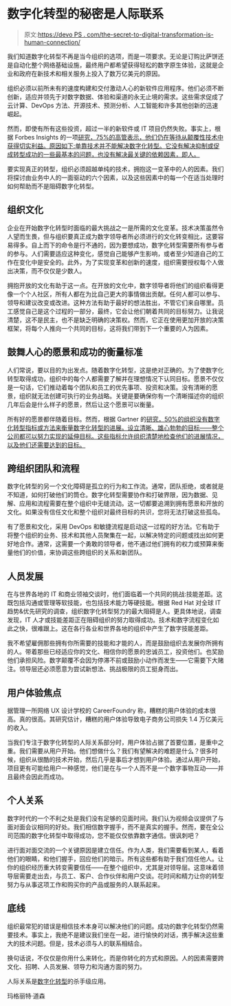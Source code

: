 # 数字化转型的秘密是人际联系

> 原文:[https://devo PS . com/the-secret-to-digital-transformation-is-human-connection/](https://devops.com/the-secret-to-digital-transformation-is-human-connection/)

我们知道数字化转型不再是当今组织的选项，而是一项要求。无论是订购比萨饼还是自动化整个网络基础设施，最终用户都希望获得轻松的数字原生体验，这就是企业和政府在新技术和相关服务上投入了数万亿美元的原因。

组织必须以前所未有的速度构建和交付激动人心的新软件应用程序。他们必须不断创新，适应并领先于对数字数据、体验和渠道的永无止境的需求。这些需求促成了云计算、DevOps 方法、开源技术、预测分析、人工智能和许多其他创新的迅速崛起。

然而，即使有所有这些投资，超过一半的新软件或 IT 项目仍然失败。事实上，根据 Forbes Insights 的一项[研究，75%的高管表示，他们仍在等待从颠覆性技术中获得切实利益。原因如下:单靠技术并不能解决数字化转型。它没有解决抑制或促成转型成功的一些最基本的问题，也没有解决最关键的依赖因素，即人。](https://www.pmi.org/-/media/pmi/documents/public/pdf/learning/thought-leadership/disruptive-technologies/c-suite-disruptive-tech.pdf?sc_lang_temp=en)

要实现真正的转型，组织必须超越单纯的技术，拥抱这一变革中的人的因素。我们将探讨由业务中人的一面驱动的六个因素，以及这些因素中的每一个在适当处理时如何帮助而不是阻碍数字化转型。

## 组织文化

企业在开始数字化转型时面临的最大挑战之一是所需的文化变革。技术决策虽然令人望而生畏，但与组织要真正成为数字领导者所必须进行的文化转变相比，这要容易得多。自上而下的命令是行不通的，因为要想成功，数字化转型需要所有参与者的参与。人们需要适应这种变化，感觉自己能够产生影响，或者至少知道自己的工作在变化中是安全的。此外，为了实现变革和创新的速度，组织需要授权每个人做出决策，而不仅仅是少数人。

拥抱开放的文化有助于这一点。在开放的文化中，数字领导者将他们的组织看得更像一个个人社区，所有人都在为比自己更大的事情做出贡献。任何人都可以参与、领导和建议改变或改进。这种方法有助于最好的想法胜出，不管它们来自哪里。员工感觉自己是这个过程的一部分，最终，它会让他们朝着共同的目标努力。让我说清楚，这不是民主，也不是缺乏明确的决策权。然而，它正在使用更加开放的决策框架，将每个人推向一个共同的目标，这将我们带到下一个重要的人为因素。

## 鼓舞人心的愿景和成功的衡量标准

人们常说，要以目的为出发点。随着数字化转型，这是绝对正确的。为了使数字化转型取得成功，组织中的每个人都需要了解并在理想情况下认同目标。愿景不仅仅是一句话，它们推动着每个团队和员工的优先事项、投资和决策。没有清晰的愿景，组织就无法创建可执行的业务战略。关键是要确保你有一个清晰描述你的组织几年后会是什么样子的愿景，然后让这个愿景可以衡量。

所有好的愿景都伴随着目标。然而，根据 Gartner 的[研究，50%的组织没有数字化转型指标或方法来衡量数字化转型的进展。设立清晰、雄心勃勃的目标——整个公司都可以努力实现的延伸目标。这些指标允许组织清楚地检查他们的进展情况，以及他们还需要达到的目标。](https://www.gartner.com/smarterwithgartner/how-to-measure-digital-transformation-progress/)

## 跨组织团队和流程

数字化转型的另一个文化障碍是孤立的行为和工作流。通常，团队拒绝，或者就是不知道，如何打破他们的筒仓。数字化转型需要协作和打破界限，因为数据、见解、应用和流程需要在整个组织中无缝流动。这一切都要追溯到拥有愿景和开放的文化。如果没有信任文化和整个组织对最终目标的共识，您将无法打破这些孤岛。

有了愿景和文化，采用 DevOps 和敏捷流程是启动这一过程的好方法。它有助于将整个组织的业务、技术和其他人员聚集在一起，以解决特定的问题或找出如何更好地合作。通常，这需要一个勇敢的领导者，他不通过他们拥有的权力或预算来衡量他们的价值，来协调这些跨组织的关系和新团队。

## 人员发展

在与世界各地的 IT 和商业领袖交谈时，他们面临着一个共同的挑战:技能差距。这既包括沟通或管理等软技能，也包括技术能力等硬技能。根据 Red Hat 对全球 IT 趋势&优先研究的调查，组织数字化转型努力的最大阻碍是人。更具体地说，调查发现，IT 人才或技能差距正在阻碍组织的努力取得成功。技术和数字流程变化如此之快，很难跟上。这在各行各业和世界各地的组织中产生了数字技能差距。

我不希望雇佣那些拥有你所需要的技能和才能的人，而是鼓励组织去发展你所拥有的人。带着那些已经适应你的文化、相信你的愿景的忠诚员工，投资他们。也奖励他们承担风险。数字颠覆不会因为停滞不前或鼓励小动作而发生——它需要下大赌注。领导层还必须愿意为尝试新想法、挑战极限的员工挺身而出。

## 用户体验焦点

据管理一所网络 UX 设计学校的 CareerFoundry 称，糟糕的用户体验的成本很高。真的很高。其研究估计，糟糕的用户体验导致电子商务公司损失 1.4 万亿美元的收入。

当我们专注于数字化转型的人际关系部分时，用户体验占据了首要位置，是重中之重。我们需要从用户开始。他们想做什么？我们有望解决的难题是什么？很多时候，组织从很酷的技术开始，然后几乎是事后才想到用户体验。通过从用户开始，项目更有可能给用户一种感觉，他们是在与一个人而不是一个数字事物互动——并且最终会因此而成功。

## 个人关系

数字时代的一个不利之处是我们没有足够的见面时间。我们认为视频会议提供了与面对面会议相同的好处。我们相信数字握手，而不是真实的握手。然而，要在全公司范围的数字化转型中取得成功，您不能仅仅依靠数字通信。很讽刺吧？

进行面对面交流的一个关键原因是建立信任。作为人类，我们需要看到某人，看着他们的眼睛，和他们握手，回应他们的暗示。所有这些都有助于我们信任他人。让你的组织经历重大转变需要信任——在整个组织中，尤其是对领导层。这意味着领导层需要走出去，与员工、客户、合作伙伴和用户交谈。花时间和精力让你的转型努力与从事这项工作和购买你的产品或服务的人联系起来。

## 底线

组织最常犯的错误是相信技术本身可以解决他们的问题。成功的数字化转型仍然需要技术。事实上，我绝不是建议我们坐在一起，进行愉快的对话，携手解决这些重大的技术问题。但是，技术必须与人的联系相结合。

换句话说，不仅仅是你用什么来转化，而是你转化的方式和原因。人的因素需要跨文化、招聘、人员发展、领导力和沟通方面的努力。

人际关系是[数字化转型](https://devops.com/how-leadership-drives-digital-transformation-success/)的杀手级应用。

玛格丽特·道森